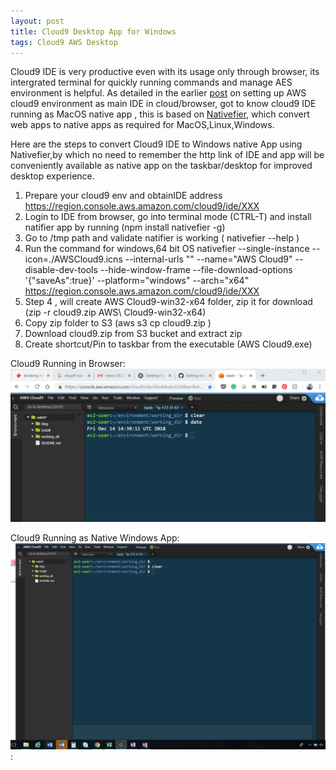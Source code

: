 ```yaml
---
layout: post
title: Cloud9 Desktop App for Windows
tags: Cloud9 AWS Desktop
---
```


Cloud9 IDE is very productive even with its usage only through browser, its intergrated terminal for quickly running commands and manage AES environment is helpful. As detailed in the earlier [post](https://nageshdn.com/2018/12/04/Cloud9-Environment-Setup.html) on setting up AWS cloud9 environment as main IDE in cloud/browser, got to know cloud9 IDE running as MacOS native app , this  is based on [Nativefier](https://github.com/jiahaog/nativefier), which convert web apps to native apps as required for MacOS,Linux,Windows.

Here are the steps to convert Cloud9 IDE to Windows native App using Nativefier,by which no need to remember the http link of IDE and app will be conveniently available as native app on the taskbar/desktop for improved desktop experience.
 
1. Prepare your cloud9 env and obtainIDE address https://region.console.aws.amazon.com/cloud9/ide/XXX
2. Login to IDE from browser, go into terminal mode (CTRL-T) and install natifier app by running (npm install nativefier -g)
3. Go to /tmp path and validate natifier is working ( nativefier --help )
4. Run the command for windows,64 bit OS
    nativefier --single-instance --icon=./AWSCloud9.icns --internal-urls "" --name="AWS Cloud9" --disable-dev-tools --hide-window-frame --file-download-options '{"saveAs":true}' --platform="windows" --arch="x64" https://region.console.aws.amazon.com/cloud9/ide/XXX
5. Step 4 , will create AWS Cloud9-win32-x64  folder,  zip it for download (zip -r cloud9.zip AWS\ Cloud9-win32-x64)
6. Copy zip folder to S3 (aws s3 cp cloud9.zip <some-bucket-you-own>)
7. Download cloud9.zip from S3 bucket and extract zip
8. Create shortcut/Pin to taskbar from the executable (AWS Cloud9.exe)


Cloud9 Running in Browser:
![Cloud9 Running in Browser](/assets/screenshots/cloud9_web.png)

Cloud9 Running as Native Windows App:
![Cloud9 Running as Native Windows App](/assets/screenshots/cloud9_native.png):



